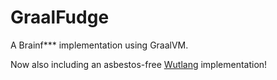 GraalFudge
==========
A Brainf*** implementation using GraalVM.

Now also including an asbestos-free [Wutlang](https://esolangs.org/wiki/Wutlang) implementation!

